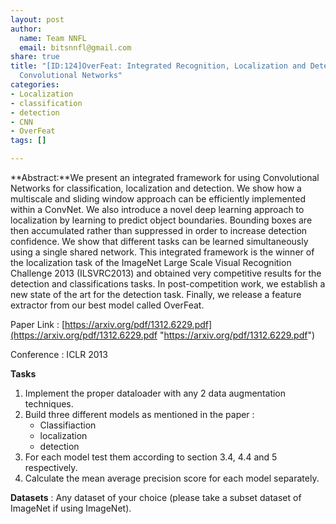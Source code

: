 ```yaml
---
layout: post
author:
  name: Team NNFL
  email: bitsnnfl@gmail.com
share: true
title: "[ID:124]OverFeat: Integrated Recognition, Localization and Detection using
  Convolutional Networks"
categories:
- Localization
- classification
- detection
- CNN
- OverFeat
tags: []

---
```

\**Abstract:**We present an integrated framework for using Convolutional Networks for classification, localization and detection. We show how a multiscale and sliding window approach can be efficiently implemented within a ConvNet. We also introduce a novel deep learning approach to localization by learning to predict object boundaries. Bounding boxes are then accumulated rather than suppressed in order to increase detection confidence. We show that different tasks can be learned simultaneously using a single shared network. This integrated framework is the winner of the localization task of the ImageNet Large Scale Visual Recognition Challenge 2013 (ILSVRC2013) and obtained very competitive results for the detection and classifications tasks. In post-competition work, we establish a new state of the art for the detection task. Finally, we release a feature extractor from our best model called OverFeat.

Paper Link : [https://arxiv.org/pdf/1312.6229.pdf](https://arxiv.org/pdf/1312.6229.pdf "https://arxiv.org/pdf/1312.6229.pdf")

Conference : ICLR 2013

**Tasks**

1. Implement the proper dataloader with any 2 data augmentation techniques.
2. Build three different models as mentioned in the paper :
   * Classifiaction
   * localization
   * detection
3. For each model test them according to section 3.4, 4.4 and 5 respectively.
4. Calculate the mean average precision score for each model separately.

**Datasets** : Any dataset of your choice (please take a subset dataset of ImageNet if using ImageNet).